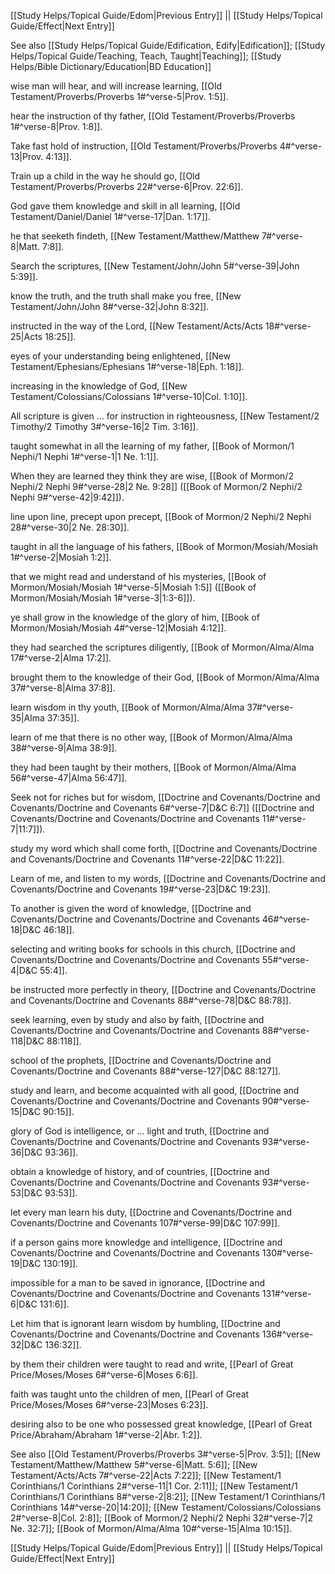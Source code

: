 [[Study Helps/Topical Guide/Edom|Previous Entry]]  ||  [[Study Helps/Topical Guide/Effect|Next Entry]]

 See also [[Study Helps/Topical Guide/Edification, Edify|Edification]]; [[Study Helps/Topical Guide/Teaching, Teach, Taught|Teaching]]; [[Study Helps/Bible Dictionary/Education|BD Education]]

 wise man will hear, and will increase learning, [[Old Testament/Proverbs/Proverbs 1#^verse-5|Prov. 1:5]].

 hear the instruction of thy father, [[Old Testament/Proverbs/Proverbs 1#^verse-8|Prov. 1:8]].

 Take fast hold of instruction, [[Old Testament/Proverbs/Proverbs 4#^verse-13|Prov. 4:13]].

 Train up a child in the way he should go, [[Old Testament/Proverbs/Proverbs 22#^verse-6|Prov. 22:6]].

 God gave them knowledge and skill in all learning, [[Old Testament/Daniel/Daniel 1#^verse-17|Dan. 1:17]].

 he that seeketh findeth, [[New Testament/Matthew/Matthew 7#^verse-8|Matt. 7:8]].

 Search the scriptures, [[New Testament/John/John 5#^verse-39|John 5:39]].

 know the truth, and the truth shall make you free, [[New Testament/John/John 8#^verse-32|John 8:32]].

 instructed in the way of the Lord, [[New Testament/Acts/Acts 18#^verse-25|Acts 18:25]].

 eyes of your understanding being enlightened, [[New Testament/Ephesians/Ephesians 1#^verse-18|Eph. 1:18]].

 increasing in the knowledge of God, [[New Testament/Colossians/Colossians 1#^verse-10|Col. 1:10]].

 All scripture is given ... for instruction in righteousness, [[New Testament/2 Timothy/2 Timothy 3#^verse-16|2 Tim. 3:16]].

 taught somewhat in all the learning of my father, [[Book of Mormon/1 Nephi/1 Nephi 1#^verse-1|1 Ne. 1:1]].

 When they are learned they think they are wise, [[Book of Mormon/2 Nephi/2 Nephi 9#^verse-28|2 Ne. 9:28]] ([[Book of Mormon/2 Nephi/2 Nephi 9#^verse-42|9:42]]).

 line upon line, precept upon precept, [[Book of Mormon/2 Nephi/2 Nephi 28#^verse-30|2 Ne. 28:30]].

 taught in all the language of his fathers, [[Book of Mormon/Mosiah/Mosiah 1#^verse-2|Mosiah 1:2]].

 that we might read and understand of his mysteries, [[Book of Mormon/Mosiah/Mosiah 1#^verse-5|Mosiah 1:5]] ([[Book of Mormon/Mosiah/Mosiah 1#^verse-3|1:3-6]]).

 ye shall grow in the knowledge of the glory of him, [[Book of Mormon/Mosiah/Mosiah 4#^verse-12|Mosiah 4:12]].

 they had searched the scriptures diligently, [[Book of Mormon/Alma/Alma 17#^verse-2|Alma 17:2]].

 brought them to the knowledge of their God, [[Book of Mormon/Alma/Alma 37#^verse-8|Alma 37:8]].

 learn wisdom in thy youth, [[Book of Mormon/Alma/Alma 37#^verse-35|Alma 37:35]].

 learn of me that there is no other way, [[Book of Mormon/Alma/Alma 38#^verse-9|Alma 38:9]].

 they had been taught by their mothers, [[Book of Mormon/Alma/Alma 56#^verse-47|Alma 56:47]].

 Seek not for riches but for wisdom, [[Doctrine and Covenants/Doctrine and Covenants/Doctrine and Covenants 6#^verse-7|D&C 6:7]] ([[Doctrine and Covenants/Doctrine and Covenants/Doctrine and Covenants 11#^verse-7|11:7]]).

 study my word which shall come forth, [[Doctrine and Covenants/Doctrine and Covenants/Doctrine and Covenants 11#^verse-22|D&C 11:22]].

 Learn of me, and listen to my words, [[Doctrine and Covenants/Doctrine and Covenants/Doctrine and Covenants 19#^verse-23|D&C 19:23]].

 To another is given the word of knowledge, [[Doctrine and Covenants/Doctrine and Covenants/Doctrine and Covenants 46#^verse-18|D&C 46:18]].

 selecting and writing books for schools in this church, [[Doctrine and Covenants/Doctrine and Covenants/Doctrine and Covenants 55#^verse-4|D&C 55:4]].

 be instructed more perfectly in theory, [[Doctrine and Covenants/Doctrine and Covenants/Doctrine and Covenants 88#^verse-78|D&C 88:78]].

 seek learning, even by study and also by faith, [[Doctrine and Covenants/Doctrine and Covenants/Doctrine and Covenants 88#^verse-118|D&C 88:118]].

 school of the prophets, [[Doctrine and Covenants/Doctrine and Covenants/Doctrine and Covenants 88#^verse-127|D&C 88:127]].

 study and learn, and become acquainted with all good, [[Doctrine and Covenants/Doctrine and Covenants/Doctrine and Covenants 90#^verse-15|D&C 90:15]].

 glory of God is intelligence, or ... light and truth, [[Doctrine and Covenants/Doctrine and Covenants/Doctrine and Covenants 93#^verse-36|D&C 93:36]].

 obtain a knowledge of history, and of countries, [[Doctrine and Covenants/Doctrine and Covenants/Doctrine and Covenants 93#^verse-53|D&C 93:53]].

 let every man learn his duty, [[Doctrine and Covenants/Doctrine and Covenants/Doctrine and Covenants 107#^verse-99|D&C 107:99]].

 if a person gains more knowledge and intelligence, [[Doctrine and Covenants/Doctrine and Covenants/Doctrine and Covenants 130#^verse-19|D&C 130:19]].

 impossible for a man to be saved in ignorance, [[Doctrine and Covenants/Doctrine and Covenants/Doctrine and Covenants 131#^verse-6|D&C 131:6]].

 Let him that is ignorant learn wisdom by humbling, [[Doctrine and Covenants/Doctrine and Covenants/Doctrine and Covenants 136#^verse-32|D&C 136:32]].

 by them their children were taught to read and write, [[Pearl of Great Price/Moses/Moses 6#^verse-6|Moses 6:6]].

 faith was taught unto the children of men, [[Pearl of Great Price/Moses/Moses 6#^verse-23|Moses 6:23]].

 desiring also to be one who possessed great knowledge, [[Pearl of Great Price/Abraham/Abraham 1#^verse-2|Abr. 1:2]].

 See also [[Old Testament/Proverbs/Proverbs 3#^verse-5|Prov. 3:5]]; [[New Testament/Matthew/Matthew 5#^verse-6|Matt. 5:6]]; [[New Testament/Acts/Acts 7#^verse-22|Acts 7:22]]; [[New Testament/1 Corinthians/1 Corinthians 2#^verse-11|1 Cor. 2:11]]; [[New Testament/1 Corinthians/1 Corinthians 8#^verse-2|8:2]]; [[New Testament/1 Corinthians/1 Corinthians 14#^verse-20|14:20]]; [[New Testament/Colossians/Colossians 2#^verse-8|Col. 2:8]]; [[Book of Mormon/2 Nephi/2 Nephi 32#^verse-7|2 Ne. 32:7]]; [[Book of Mormon/Alma/Alma 10#^verse-15|Alma 10:15]].

[[Study Helps/Topical Guide/Edom|Previous Entry]]  ||  [[Study Helps/Topical Guide/Effect|Next Entry]]